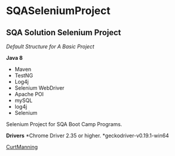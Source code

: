 # SQASeleniumProject
## SQA Solution Selenium Project

*Default Structure for A Basic Project*

**Java 8**

* Maven
* TestNG
* Log4j
* Selenium WebDriver
* Apache POI
* mySQL
* log4j
* Selenium

Selenium Project for SQA Boot Camp Programs. 

**Drivers**
*Chrome Driver 2.35 or higher.
*geckodriver-v0.19.1-win64

[CurtManning](https://github.com)
